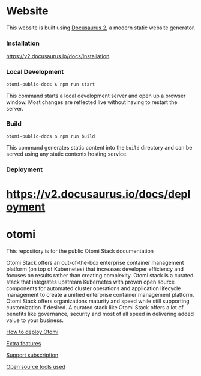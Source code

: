 # Website

This website is built using [Docusaurus 2](https://v2.docusaurus.io/), a modern static website generator.

### Installation

https://v2.docusaurus.io/docs/installation

### Local Development

```
otomi-public-docs $ npm run start
```

This command starts a local development server and open up a browser window. Most changes are reflected live without having to restart the server.

### Build

```
otomi-public-docs $ npm run build
```

This command generates static content into the `build` directory and can be served using any static contents hosting service.

### Deployment

https://v2.docusaurus.io/docs/deployment
=======
# otomi
This repository is for the public Otomi Stack documentation

Otomi Stack offers an out-of-the-box enterprise container management platform (on top of Kubernetes) that increases developer efficiency and focuses on results rather than creating complexity. Otomi stack is a curated stack that integrates upstream Kubernetes with proven open source components for automated cluster operations and application lifecycle management to create a unified enterprise container management platform.
Otomi Stack offers organizations maturity and speed while still supporting customization if desired. A curated stack like Otomi Stack offers a lot of benefits like governance, security and most of all speed in delivering added value to your business.


[How to deploy Otomi](howtodeploy.md)

[Extra features](extrafeatures.md)

[Support subscription](supportsubscription.md)

[Open source tools used](toolsused.md)